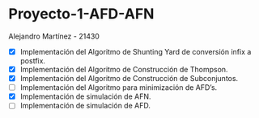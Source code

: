 # Proyecto-1-AFD-AFN

Alejandro Martínez - 21430

- [X] Implementación del Algoritmo de Shunting Yard de conversión infix a postfix.
- [X] Implementación del Algoritmo de Construcción de Thompson.
- [X] Implementación del Algoritmo de Construcción de Subconjuntos.
- [ ] Implementación del Algoritmo para minimización de AFD’s.
- [X] Implementación de simulación de AFN.
- [ ] Implementación de simulación de AFD.

